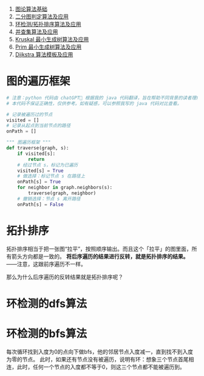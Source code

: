 <ol><li><a href="http://labuladong.github.io/algo/di-yi-zhan-da78c/shou-ba-sh-03a72/tu-lun-ji--d55b2/" class="" xt-marked="ok">图论算法基础</a></li><li><a href="http://labuladong.github.io/algo/di-yi-zhan-da78c/shou-ba-sh-03a72/er-fen-tu--73400/" class="" xt-marked="ok">二分图判定算法及应用</a></li><li><a href="http://labuladong.github.io/algo/di-yi-zhan-da78c/shou-ba-sh-03a72/huan-jian--e36de/" class="" xt-marked="ok">环检测/拓扑排序算法及应用</a></li><li xt-marked="ok"><a href="https://labuladong.github.io/algo/di-yi-zhan-da78c/shou-ba-sh-03a72/bing-cha-j-323f3/" class="" xt-marked="ok">并查集算法及应用</a></li><li><a href="http://labuladong.github.io/algo/di-yi-zhan-da78c/shou-ba-sh-03a72/kruskal-zu-e6b5b/" class="" xt-marked="ok">Kruskal 最小生成树算法及应用</a></li><li><a href="http://labuladong.github.io/algo/di-yi-zhan-da78c/shou-ba-sh-03a72/prim-zui-x-0ef51/" class="" xt-marked="ok">Prim 最小生成树算法及应用</a></li><li><a href="http://labuladong.github.io/algo/di-yi-zhan-da78c/shou-ba-sh-03a72/dijkstra-s-6d0b2/" class="" xt-marked="ok">Dijkstra 算法模板及应用</a></li></ol>

# 图的遍历框架
```python
# 注意：python 代码由 chatGPT🤖 根据我的 java 代码翻译，旨在帮助不同背景的读者理解算法逻辑。
# 本代码不保证正确性，仅供参考。如有疑惑，可以参照我写的 java 代码对比查看。

# 记录被遍历过的节点
visited = []
# 记录从起点到当前节点的路径
onPath = []

""" 图遍历框架 """
def traverse(graph, s):
    if visited[s]:
        return
    # 经过节点 s，标记为已遍历
    visited[s] = True
    # 做选择：标记节点 s 在路径上
    onPath[s] = True
    for neighbor in graph.neighbors(s):
        traverse(graph, neighbor)
    # 撤销选择：节点 s 离开路径
    onPath[s] = False
```

# 拓扑排序
拓扑排序相当于把一张图“拉平”，按照顺序输出。而且这个「拉平」的图里面，所有箭头方向都是一致的。
**将后序遍历的结果进行反转，就是拓扑排序的结果。**——注意，这跟前序遍历不一样。

那么为什么后序遍历的反转结果就是拓扑排序呢？

# 环检测的dfs算法

# 环检测的bfs算法
每次循环找到入度为0的点向下做bfs，他的邻居节点入度减一，直到找不到入度为零的节点。
此时，如果还有节点没有被遍历，说明有环：想象三个节点首尾相连，此时，任何一个节点的入度都不等于0，则这三个节点都不能被遍历到。